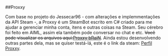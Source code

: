 ##Proxxy

  Com base no projeto do Jessecar96 - com alterações e implemmentações da API Steam -, a Proxxy é um SteamBot escrito em C# criado para me ajudar a gerenciar minha conta, itens  e outras coisas na Steam. Seu cérebro foi feito em AIML, assim ela também pode conversar no chat e etc. ~~Você pode visualizar os arquivos aqui:[Proxxy bRaiN](https://github.com/lucas2109/ProxxyAIML)~~.
  Ainda estou desenvolvendo outras partes dela, mas se quiser testá-lá, este é o link da steam: [Perfil Proxxy](https://steamcommunity.com/id/proxxybot).
